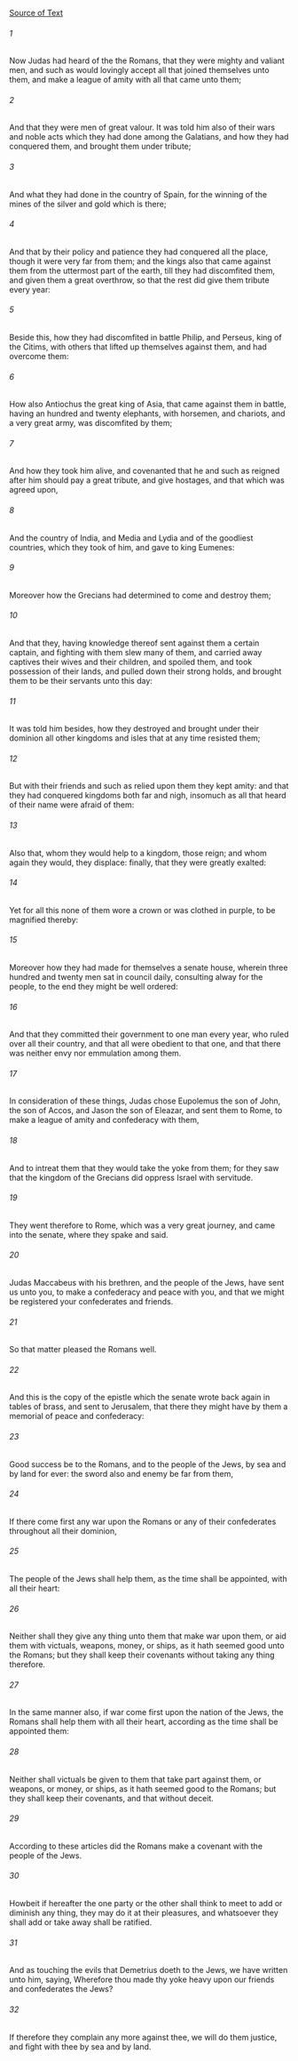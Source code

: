 [Source of Text](https://github.com/scrollmapper/bible_databases_deuterocanonical)

###### 1
Now Judas had heard of the the Romans, that they were mighty and valiant men, and such as would lovingly accept all that joined themselves unto them, and make a league of amity with all that came unto them;

###### 2
And that they were men of great valour. It was told him also of their wars and noble acts which they had done among the Galatians, and how they had conquered them, and brought them under tribute;

###### 3
And what they had done in the country of Spain, for the winning of the mines of the silver and gold which is there;

###### 4
And that by their policy and patience they had conquered all the place, though it were very far from them; and the kings also that came against them from the uttermost part of the earth, till they had discomfited them, and given them a great overthrow, so that the rest did give them tribute every year:

###### 5
Beside this, how they had discomfited in battle Philip, and Perseus, king of the Citims, with others that lifted up themselves against them, and had overcome them:

###### 6
How also Antiochus the great king of Asia, that came against them in battle, having an hundred and twenty elephants, with horsemen, and chariots, and a very great army, was discomfited by them;

###### 7
And how they took him alive, and covenanted that he and such as reigned after him should pay a great tribute, and give hostages, and that which was agreed upon,

###### 8
And the country of India, and Media and Lydia and of the goodliest countries, which they took of him, and gave to king Eumenes:

###### 9
Moreover how the Grecians had determined to come and destroy them;

###### 10
And that they, having knowledge thereof sent against them a certain captain, and fighting with them slew many of them, and carried away captives their wives and their children, and spoiled them, and took possession of their lands, and pulled down their strong holds, and brought them to be their servants unto this day:

###### 11
It was told him besides, how they destroyed and brought under their dominion all other kingdoms and isles that at any time resisted them;

###### 12
But with their friends and such as relied upon them they kept amity: and that they had conquered kingdoms both far and nigh, insomuch as all that heard of their name were afraid of them:

###### 13
Also that, whom they would help to a kingdom, those reign; and whom again they would, they displace: finally, that they were greatly exalted:

###### 14
Yet for all this none of them wore a crown or was clothed in purple, to be magnified thereby:

###### 15
Moreover how they had made for themselves a senate house, wherein three hundred and twenty men sat in council daily, consulting alway for the people, to the end they might be well ordered:

###### 16
And that they committed their government to one man every year, who ruled over all their country, and that all were obedient to that one, and that there was neither envy nor emmulation among them.

###### 17
In consideration of these things, Judas chose Eupolemus the son of John, the son of Accos, and Jason the son of Eleazar, and sent them to Rome, to make a league of amity and confederacy with them,

###### 18
And to intreat them that they would take the yoke from them; for they saw that the kingdom of the Grecians did oppress Israel with servitude.

###### 19
They went therefore to Rome, which was a very great journey, and came into the senate, where they spake and said.

###### 20
Judas Maccabeus with his brethren, and the people of the Jews, have sent us unto you, to make a confederacy and peace with you, and that we might be registered your confederates and friends.

###### 21
So that matter pleased the Romans well.

###### 22
And this is the copy of the epistle which the senate wrote back again in tables of brass, and sent to Jerusalem, that there they might have by them a memorial of peace and confederacy:

###### 23
Good success be to the Romans, and to the people of the Jews, by sea and by land for ever: the sword also and enemy be far from them,

###### 24
If there come first any war upon the Romans or any of their confederates throughout all their dominion,

###### 25
The people of the Jews shall help them, as the time shall be appointed, with all their heart:

###### 26
Neither shall they give any thing unto them that make war upon them, or aid them with victuals, weapons, money, or ships, as it hath seemed good unto the Romans; but they shall keep their covenants without taking any thing therefore.

###### 27
In the same manner also, if war come first upon the nation of the Jews, the Romans shall help them with all their heart, according as the time shall be appointed them:

###### 28
Neither shall victuals be given to them that take part against them, or weapons, or money, or ships, as it hath seemed good to the Romans; but they shall keep their covenants, and that without deceit.

###### 29
According to these articles did the Romans make a covenant with the people of the Jews.

###### 30
Howbeit if hereafter the one party or the other shall think to meet to add or diminish any thing, they may do it at their pleasures, and whatsoever they shall add or take away shall be ratified.

###### 31
And as touching the evils that Demetrius doeth to the Jews, we have written unto him, saying, Wherefore thou made thy yoke heavy upon our friends and confederates the Jews?

###### 32
If therefore they complain any more against thee, we will do them justice, and fight with thee by sea and by land.
